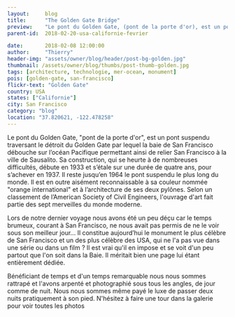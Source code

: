 ```yaml
---
layout:     blog
title:      "The Golden Gate Bridge"
preview:    "Le pont du Golden Gate, (pont de la porte d'or), est un pont suspendu traversant le détroit du Golden Gate par lequel la baie de San Francisco débouche sur l’océan Pacifique... "
parent-id:  2018-02-20-usa-californie-fevrier

date:       2018-02-08 12:00:00
author:     "Thierry"
header-img: "assets/owner/blog/header/post-bg-golden.jpg"
thumbnail: /assets/owner/blog/thumbs/post-thumb-golden.jpg
tags: [architecture, technologie, mer-ocean, monument]
pois: [golden-gate, san-francisco]
flickr-text: "Golden Gate"
country: USA 
states: ["Californie"]
city: San Francisco
category: "blog"
location: "37.820621, -122.478258"
---
```


Le pont du Golden Gate, "pont de la porte d'or", est un pont suspendu traversant le détroit du Golden Gate par lequel la baie de San Francisco débouche sur l’océan Pacifique permettant ainsi de relier San Francisco à la ville de Sausalito. Sa construction, qui se heurte à de nombreuses difficultés, débute en 1933 et s’étale sur une durée de quatre ans, pour s’achever en 1937. Il reste jusqu’en 1964 le pont suspendu le plus long du monde. Il est en outre aisément reconnaissable à sa couleur nommée "orange international" et à l’architecture de ses deux pylônes. Selon un classement de l’American Society of Civil Engineers, l'ouvrage d'art fait partie des sept merveilles du monde moderne.

Lors de notre dernier voyage nous avons été un peu déçu car le temps brumeux, courant à San Francisco, ne nous avait pas permis de ne le voir sous son meilleur jour... Il constitue aujourd’hui le monument le plus célèbre de San Francisco et un des plus célèbre des USA, qui ne l'a pas vue dans une série ou dans un film ? Il est vrai qu'il en impose et se voit d'un peu partout que l'on soit dans la Baie. Il méritait bien une page lui étant entièrement dédiée.

Bénéficiant de temps et d'un temps remarquable nous nous sommes rattrapé et l'avons arpenté et photographié sous tous les angles, de jour comme de nuit. Nous nous sommes même payé le luxe de passer deux nuits pratiquement à son pied. N'hésitez à faire une tour dans la galerie pour voir toutes les photos
